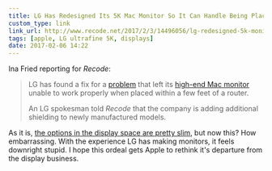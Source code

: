 ```yaml
---
title: LG Has Redesigned Its 5K Mac Monitor So It Can Handle Being Placed Near a Router | Recode
custom_type: link
link_url: http://www.recode.net/2017/2/3/14496056/lg-redesigned-5k-monitor-glitch
tags: [apple, LG ultrafine 5K, displays]
date: 2017-02-06 14:22
---
```

Ina Fried reporting for *Recode*:

> LG has found a fix for a [problem](http://www.theverge.com/circuitbreaker/2017/1/30/14439850/lg-ultrafine-5k-monitor-router-issues-apple) that left its [high-end Mac monitor](http://www.recode.net/2016/12/20/14024914/lg-5k-apple-monitor-delayed) unable to work properly when placed within a few feet of a router.
>
> An LG spokesman told *Recode* that the company is adding additional shielding to newly manufactured models.

As it is, [the options in the display space are pretty slim](https://theboldreport.net/2017/01/displays-for-designers-and-developers-bjango/), but now this? How embarrassing. With the experience LG has making monitors, it feels downright stupid. I hope this ordeal gets Apple to rethink it's departure from the display business.
